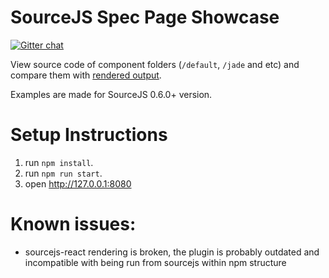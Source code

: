 # SourceJS Spec Page Showcase

[![Gitter chat](https://badges.gitter.im/gitterHQ/gitter.png)](https://gitter.im/sourcejs/Source)

View source code of component folders (`/default`, `/jade` and etc) and compare them with [rendered output](https://sourcejs.com/specs/example-specs-showcase/).

Examples are made for SourceJS 0.6.0+ version.

# Setup Instructions

1. run `npm install`.
2. run `npm run start`.
3. open http://127.0.0.1:8080

# Known issues:

* sourcejs-react rendering is broken, the plugin is probably outdated and incompatible with being run from sourcejs within npm structure

